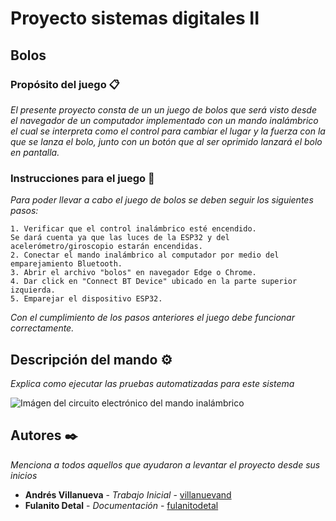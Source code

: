 # Proyecto sistemas digitales II

## Bolos

### Propósito del juego 📋

_El presente proyecto consta de un un juego de bolos que será visto desde el navegador de un computador implementado con un mando inalámbrico el cual se interpreta como el control para cambiar el lugar y la fuerza con la que se lanza el bolo, junto con un botón que al ser oprimido lanzará el bolo en pantalla._

### Instrucciones para el juego 🔧

_Para poder llevar a cabo el juego de bolos se deben seguir los siguientes pasos:_
```
1. Verificar que el control inalámbrico esté encendido. 
Se dará cuenta ya que las luces de la ESP32 y del acelerómetro/giroscopio estarán encendidas.
2. Conectar el mando inalámbrico al computador por medio del emparejamiento Bluetooth.
3. Abrir el archivo "bolos" en navegador Edge o Chrome.
4. Dar click en "Connect BT Device" ubicado en la parte superior izquierda.
5. Emparejar el dispositivo ESP32.
```

_Con el cumplimiento de los pasos anteriores el juego debe funcionar correctamente._

## Descripción del mando ⚙️

_Explica como ejecutar las pruebas automatizadas para este sistema_

![Imágen del circuito electrónico del mando inalámbrico](https://raw.githubusercontent.com/nataliagarciaparra/ProyectofinalSDII/master/assets/ImagenV1.png)


## Autores ✒️

_Menciona a todos aquellos que ayudaron a levantar el proyecto desde sus inicios_

* **Andrés Villanueva** - *Trabajo Inicial* - [villanuevand](https://github.com/villanuevand)
* **Fulanito Detal** - *Documentación* - [fulanitodetal](#fulanito-de-tal)

